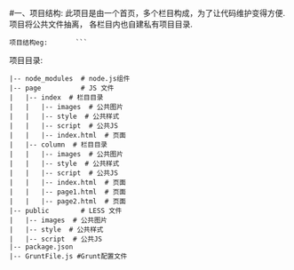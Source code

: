 #一、项目结构:
    此项目是由一个首页，多个栏目构成，为了让代码维护变得方便. 项目将公共文件抽离， 各栏目内也自建私有项目目录.
    
    项目结构eg:       ```
项目目录:
```
|-- node_modules  # node.js组件
|-- page          # JS 文件
|   |-- index  # 栏目目录
|   |   |-- images  # 公共图片
|   |   |-- style  # 公共样式
|   |   |-- script  # 公共JS
|   |   |-- index.html  # 页面
|   |-- column  # 栏目目录
|   |   |-- images  # 公共图片
|   |   |-- style  # 公共样式
|   |   |-- script  # 公共JS
|   |   |-- index.html  # 页面
|   |   |-- page1.html  # 页面
|   |   |-- page2.html  # 页面
|-- public        # LESS 文件
|   |-- images  # 公共图片
|   |-- style  # 公共样式
|   |-- script  # 公共JS
|-- package.json
|-- GruntFile.js #Grunt配置文件
```
